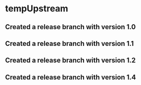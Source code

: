 # tempUpstream

## Created a release branch with version 1.0


## Created a release branch with version 1.1

## Created a release branch with version 1.2

## Created a release branch with version 1.4
